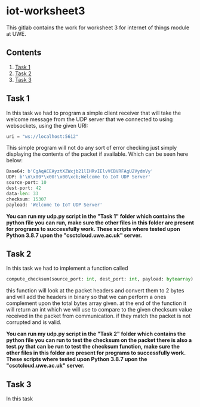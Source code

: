 # iot-worksheet3

This gitlab contains the work for worksheet 3 for internet of things module at UWE.

## Contents
1. [Task 1](#Task-1)
2. [Task 2](#Task-2)
3. [Task 3](#Task-3)

## Task 1
In this task we had to program a simple client receiver that will take the welcome message from the UDP server that we connected to using websockets, using the given URI:
```python
uri = "ws://localhost:5612"
```
This simple program will not do any sort of error checking just simply displaying the contents of the packet if available. Which can be seen here below:
```python
Base64: b'CgAqACEAyztXZWxjb21lIHRvIElvVCBVRFAgU2VydmVy'
UDP: b'\n\x00*\x00!\x00\xcb;Welcome to IoT UDP Server'
source-port: 10
dest-port: 42
data-len: 33
checksum: 15307
payload: 'Welcome to IoT UDP Server'
```

**You can run my udp.py script in the "Task 1" folder which contains the python file you can run, make sure the other files in this folder are present for programs to successfully work. These scripts where tested upon Python 3.8.7 upon the "csctcloud.uwe.ac.uk" server.**


## Task 2
In this task we had to implement a function called 
```python
compute_checksum(source_port: int, dest_port: int, payload: bytearray) -> int
```
this function will look at the packet headers and convert them to 2 bytes and will add the headers in binary so that we can perform a ones complement upon the total bytes array given. at the end of the function it will return an int which we will use to compare to the given checksum value received in the packet from communication. if they match the packet is not corrupted and is valid.

**You can run my udp.py script in the "Task 2" folder which contains the python file you can run to test the checksum on the packet there is also a test.py that can be run to test the checksum function, make sure the other files in this folder are present for programs to successfully work. These scripts where tested upon Python 3.8.7 upon the "csctcloud.uwe.ac.uk" server.**

## Task 3
In this task